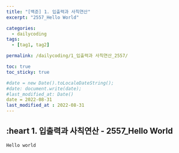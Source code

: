 ```yaml
---
title: "[백준] 1. 입출력과 사칙연산"
excerpt: "2557_Hello World"

categories:
  - dailycoding
tags:
  - [tag1, tag2]

permalink: /dailycoding/1_입출력과 사칙연산_2557/

toc: true
toc_sticky: true

#date = new Date().toLocaleDateString();
#date: document.write(date);
#last_modified_at: Date()
date = 2022-08-31
last_modified_at : 2022-08-31
---
```


## :heart 1. 입출력과 사칙연산 - 2557_Hello World

```python
Hello world
```

